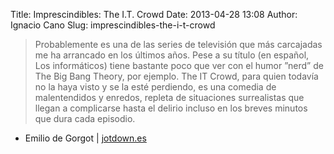 Title: Imprescindibles: The I.T. Crowd
Date: 2013-04-28 13:08
Author: Ignacio Cano
Slug: imprescindibles-the-i-t-crowd

> Probablemente es una de las series de televisión que más carcajadas me
> ha arrancado en los últimos años. Pese a su título (en español, Los
> informáticos) tiene bastante poco que ver con el humor ”nerd” de The
> Big Bang Theory, por ejemplo. The IT Crowd, para quien todavía no la
> haya visto y se la esté perdiendo, es una comedia de malentendidos y
> enredos, repleta de situaciones surrealistas que llegan a complicarse
> hasta el delirio incluso en los breves minutos que dura cada episodio.

- Emilio de Gorgot | [jotdown.es][]

  [jotdown.es]: http://www.jotdown.es/2013/04/imprescindibles-the-i-t-crowd/
    "Imprescindibles: The I.T. Crowd"
